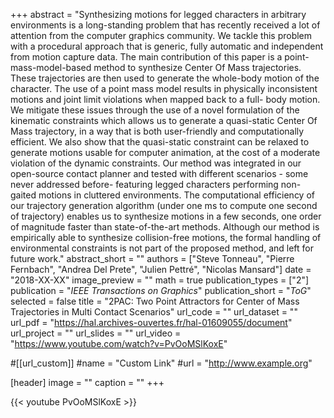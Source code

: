 +++
abstract = "Synthesizing motions for legged characters in arbitrary environments is a long-standing problem that has recently received a lot of attention from the computer graphics community. We tackle this problem with a procedural approach that is generic, fully automatic and independent from motion capture data. The main contribution of this paper is a point-mass-model-based method to synthesize Center Of Mass trajectories. These trajectories are then used to generate the whole-body motion of the character. The use of a point mass model results in physically inconsistent motions and joint limit violations when mapped back to a full- body motion. We mitigate these issues through the use of a novel formulation of the kinematic constraints which allows us to generate a quasi-static Center Of Mass trajectory, in a way that is both user-friendly and computationally efficient. We also show that the quasi-static constraint can be relaxed to generate motions usable for computer animation, at the cost of a moderate violation of the dynamic constraints. Our method was integrated in our open-source contact planner and tested with different scenarios - some never addressed before- featuring legged characters performing non-gaited motions in cluttered environments. The computational efficiency of our trajectory generation algorithm (under one ms to compute one second of trajectory) enables us to synthesize motions in a few seconds, one order of magnitude faster than state-of-the-art methods. Although our method is empirically able to synthesize collision-free motions, the formal handling of environmental constraints is not part of the proposed method, and left for future work."
abstract_short = ""
authors = ["Steve Tonneau", "Pierre Fernbach", "Andrea Del Prete", "Julien Pettré", "Nicolas Mansard"]
date = "2018-XX-XX"
image_preview = ""
math = true
publication_types = ["2"]
publication = "*IEEE Transactions on Graphics*"
publication_short = "*ToG*"
selected = false
title = "2PAC: Two Point Attractors for Center of Mass Trajectories in Multi Contact Scenarios"
url_code = ""
url_dataset = ""
url_pdf = "https://hal.archives-ouvertes.fr/hal-01609055/document"
url_project = ""
url_slides = ""
url_video = "https://www.youtube.com/watch?v=PvOoMSlKoxE"

#[[url_custom]]
#name = "Custom Link"
#url = "http://www.example.org"

[header]
image = ""
caption = ""
+++

{{< youtube PvOoMSlKoxE >}}